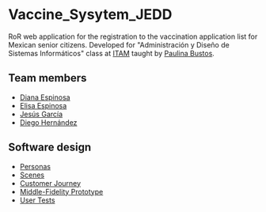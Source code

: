 # Vaccine_Sysytem_JEDD
RoR web application for the registration to the vaccination application list for Mexican senior citizens. 
Developed for "Administración y Diseño de Sistemas Informáticos" class at [ITAM](itam.mx) taught by [Paulina Bustos](https://github.com/paulinabustos). 

## Team members
- [Diana Espinosa](https://github.com/dianaespinosar)
- [Elisa Espinosa](https://github.com/Elisa326)
- [Jesús García](https://github.com/jesusigarmor)
- [Diego Hernández](https://github.com/DiegoHuesos)

## Software design
- [Personas](https://github.com/ADSI-ITAM-2021/Vaccine_Sysytem_JEDD/blob/main/Entrega1/Personas.md)
- [Scenes](https://github.com/ADSI-ITAM-2021/Vaccine_Sysytem_JEDD/blob/main/Entrega1/Escenarios.md)
- [Customer Journey](https://github.com/ADSI-ITAM-2021/Vaccine_Sysytem_JEDD/blob/main/Entrega1/CustomerJourney.md)
- [Middle-Fidelity Prototype](https://github.com/ADSI-ITAM-2021/Vaccine_Sysytem_JEDD/blob/main/Entrega2/PrototipoMediaFidelidad.md)
- [User Tests](https://github.com/ADSI-ITAM-2021/Vaccine_Sysytem_JEDD/blob/main/Entrega2/PruebasDeUsuario.md)
